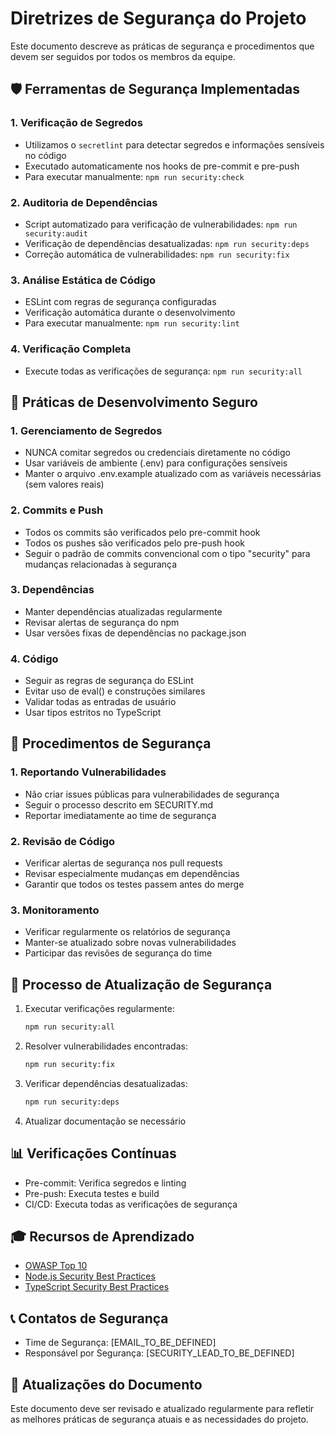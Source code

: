 # Diretrizes de Segurança do Projeto

Este documento descreve as práticas de segurança e procedimentos que devem ser seguidos por todos os membros da equipe.

## 🛡️ Ferramentas de Segurança Implementadas

### 1. Verificação de Segredos

- Utilizamos o `secretlint` para detectar segredos e informações sensíveis no código
- Executado automaticamente nos hooks de pre-commit e pre-push
- Para executar manualmente: `npm run security:check`

### 2. Auditoria de Dependências

- Script automatizado para verificação de vulnerabilidades: `npm run security:audit`
- Verificação de dependências desatualizadas: `npm run security:deps`
- Correção automática de vulnerabilidades: `npm run security:fix`

### 3. Análise Estática de Código

- ESLint com regras de segurança configuradas
- Verificação automática durante o desenvolvimento
- Para executar manualmente: `npm run security:lint`

### 4. Verificação Completa

- Execute todas as verificações de segurança: `npm run security:all`

## 📝 Práticas de Desenvolvimento Seguro

### 1. Gerenciamento de Segredos

- NUNCA comitar segredos ou credenciais diretamente no código
- Usar variáveis de ambiente (.env) para configurações sensíveis
- Manter o arquivo .env.example atualizado com as variáveis necessárias (sem valores reais)

### 2. Commits e Push

- Todos os commits são verificados pelo pre-commit hook
- Todos os pushes são verificados pelo pre-push hook
- Seguir o padrão de commits convencional com o tipo "security" para mudanças relacionadas à segurança

### 3. Dependências

- Manter dependências atualizadas regularmente
- Revisar alertas de segurança do npm
- Usar versões fixas de dependências no package.json

### 4. Código

- Seguir as regras de segurança do ESLint
- Evitar uso de eval() e construções similares
- Validar todas as entradas de usuário
- Usar tipos estritos no TypeScript

## 🚨 Procedimentos de Segurança

### 1. Reportando Vulnerabilidades

- Não criar issues públicas para vulnerabilidades de segurança
- Seguir o processo descrito em SECURITY.md
- Reportar imediatamente ao time de segurança

### 2. Revisão de Código

- Verificar alertas de segurança nos pull requests
- Revisar especialmente mudanças em dependências
- Garantir que todos os testes passem antes do merge

### 3. Monitoramento

- Verificar regularmente os relatórios de segurança
- Manter-se atualizado sobre novas vulnerabilidades
- Participar das revisões de segurança do time

## 🔄 Processo de Atualização de Segurança

1. Executar verificações regularmente:

   ```bash
   npm run security:all
   ```

2. Resolver vulnerabilidades encontradas:

   ```bash
   npm run security:fix
   ```

3. Verificar dependências desatualizadas:

   ```bash
   npm run security:deps
   ```

4. Atualizar documentação se necessário

## 📊 Verificações Contínuas

- Pre-commit: Verifica segredos e linting
- Pre-push: Executa testes e build
- CI/CD: Executa todas as verificações de segurança

## 🎓 Recursos de Aprendizado

- [OWASP Top 10](https://owasp.org/www-project-top-ten/)
- [Node.js Security Best Practices](https://nodejs.org/en/docs/guides/security/)
- [TypeScript Security Best Practices](https://www.typescriptlang.org/docs/handbook/declaration-files/do-s-and-don-ts.html)

## 📞 Contatos de Segurança

- Time de Segurança: [EMAIL_TO_BE_DEFINED]
- Responsável por Segurança: [SECURITY_LEAD_TO_BE_DEFINED]

## 🔄 Atualizações do Documento

Este documento deve ser revisado e atualizado regularmente para refletir as melhores práticas de segurança atuais e as necessidades do projeto.
